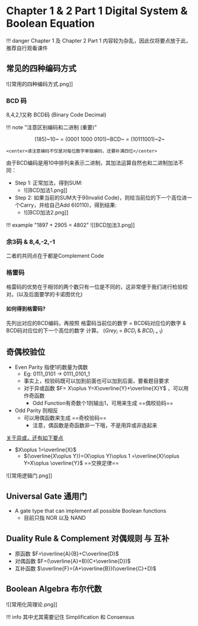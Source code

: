 # Chapter 1 & 2 Part 1 Digital System & Boolean Equation

!!! danger
	Chapter 1 及 Chapter 2 Part 1 内容较为杂乱，因此仅将要点放于此，推荐自行观看课件

## 常见的四种编码方式
![[常用的四种编码方式.png]]

### BCD 码
8,4,2,1又称 BCD码 (Binary Code Decimal)

!!! note "注意区别编码和二进制 (重要)"
	<center>(185)~10~ = (0001 1000 0101)~BCD~ = (10111001)~2~</center>
	
	<center>请注意编码不仅是对每位数字单独编码，还要补满四位</center>
由于BCD编码是用10中排列来表示二进制，其加法运算自然也和二进制加法不同：

- Step 1: 正常加法，得到SUM:
	- ![[BCD加法1.png]]
- Step 2: 如果当前的SUM大于9(Invalid Code)，则给当前位的下一个高位进一个Carry，并给自己Add 6(0110)，得到结果:
	- ![[BCD加法2.png]]

!!! example "1897 + 2905 = 4802"
	![[BCD加法3.png]]

### 余3码 & 8,4,-2,-1
二者的共同点在于都是Complement Code

### 格雷码
格雷码的优势在于相邻的两个数只有一位是不同的，这非常便于我们进行检验校对。(以及后面要学的卡诺图优化)

#### 如何得到格雷码?

先列出对应的BCD编码，再按照 格雷码当前位的数字 = BCD码对应位的数字 & BCD码对应位的下一个高位的数字 计算。 ($Grey_i\ =\ BCD_i\  \&\  BCD_{i+1}$)

## 奇偶校验位

- Even Parity 指使1的数量为偶数
	- Eg: 0111_0101 -> 0111_0101_1
	- 事实上，校验码既可以加到前面也可以加到后面，要看题目要求
	- 对于异或函数 $F= X\oplus Y=X\overline{Y}+\overline{X}Y$ ，可以用作奇函数
		- Odd Function有奇数个1则输出1，可用来生成 ==偶校验码== 
- Odd Parity 则相反
	- 可以用偶函数来生成 ==奇校验码==
		- 注意，偶函数是奇函数非一下哦，不是用异或非连起来

[关于异或，还有如下要点](#)

-  $X\oplus 1=\overline{X}$
	- $(\overline{X\oplus Y})=(X\oplus Y)\oplus 1 =\overline{X}\oplus Y=X\oplus \overline{Y}$  ==交换定律==


![[常用逻辑门.png]]

## Universal Gate 通用门

- A gate type that can implement all possible Boolean functions
	- 目前只指 NOR 以及 NAND

## Duality Rule & Complement 对偶规则 与 互补

- 原函数 $F=\overline{A}{B}+C\overline{D}$
- 对偶函数 $F=(\overline{A}+B)(C+\overline{D})$
- 互补函数 $\overline{F}=(A+\overline{B})(\overline{C}+D)$

## Boolean Algebra 布尔代数
![[常用化简理论.png]]

!!! info
	其中尤其需要记住 Simplification 和 Consensus



